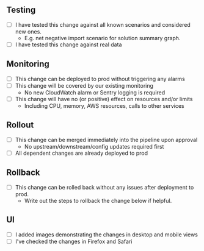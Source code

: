 <!--
This is meant as a guide and memory jog, not a prescriptive list of tasks you must do!
Feel free to modify as suits, just please do read over and make sure you've at least thought about the points and if there's any impact.
-->

<!--
Append the ticket *task ID* to the PR description like so: Awesome update [GEN-123]

Notion will detect this and add a link to the original ticket as a comment.
-->

## Testing

- [ ] I have tested this change against all known scenarios and considered new ones.
  - E.g. net negative import scenario for solution summary graph.
- [ ] I have tested this change against real data

## Monitoring

- [ ] This change can be deployed to prod without triggering any alarms
- [ ] This change will be covered by our existing monitoring
  - No new CloudWatch alarm or Sentry logging is required
- [ ] This change will have no (or positive) effect on resources and/or limits
  - Including CPU, memory, AWS resources, calls to other services

## Rollout

- [ ] This change can be merged immediately into the pipeline upon approval
  - No upstream/downstream/config updates required first
- [ ] All dependent changes are already deployed to prod

## Rollback

- [ ] This change can be rolled back without any issues after deployment to prod.
  - Write out the steps to rollback the change below if helpful.

## UI

- [ ] I added images demonstrating the changes in desktop and mobile views
- [ ] I've checked the changes in Firefox and Safari
